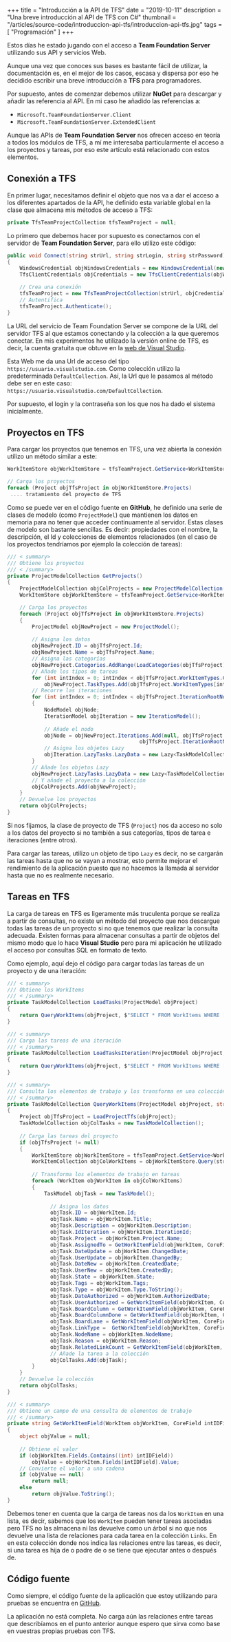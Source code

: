 +++
title = "Introducción a la API de TFS"
date = "2019-10-11"
description = "Una breve introducción al API de TFS con C#"
thumbnail = "/articles/source-code/introduccion-api-tfs/introduccion-api-tfs.jpg"
tags = [ "Programación" ]
+++

Estos días he estado jugando con el acceso a **Team Foundation Server** utilizando sus API y servicios
Web.
	
Aunque una vez que conoces sus bases es bastante fácil de utilizar, la documentación es, en el mejor de los casos, escasa
y dispersa por eso he decidido escribir una breve introducción a **TFS** para programadores.
	
Por supuesto, antes de comenzar debemos utilizar **NuGet** para descargar y añadir las referencia al API. En mi caso
he añadido las referencias a:
	
* `Microsoft.TeamFoundationServer.Client`
* `Microsoft.TeamFoundationServer.ExtendedClient`

Aunque las APIs de **Team Foundation Server** nos ofrecen acceso en teoría a todos los módulos de TFS, a mí me interesaba
particularmente el acceso a los proyectos y tareas, por eso este artículo está relacionado con estos elementos.	

## Conexión a TFS

En primer lugar, necesitamos definir el objeto que nos va a dar el acceso a los diferentes apartados de la API, 
he definido esta variable global en la clase que almacena mis métodos de acceso a TFS:
	
```csharp
private TfsTeamProjectCollection tfsTeamProject = null;
```

Lo primero que debemos hacer por supuesto es conectarnos con el servidor de **Team Foundation Server**, para
ello utilizo este código:

```csharp
public void Connect(string strUrl, string strLogin, string strPassword)
{ 
	WindowsCredential objWindowsCredentials = new WindowsCredential(new NetworkCredential(strLogin, strPasword));
  	TfsClientCredentials objCredentials = new TfsClientCredentials(objWindowsCredentials);

	// Crea una conexión
	tfsTeamProject = new TfsTeamProjectCollection(strUrl, objCredentials);
	// Autentifica
	tfsTeamProject.Authenticate();
}
```

La URL del servicio de Team Foundation Server se compone de la URL del servidor TFS al que estamos conectando y 
la colección a la que queremos conectar. En mis experimentos he utilizado la versión online de TFS, es decir, la
cuenta gratuita que obtuve en la
[web de Visual Studio](https://www.visualstudio.com/en-us/products/visual-studio-team-services-vs.aspx).
	
Esta Web me da una Url de acceso del tipo `https://usuario.visualstudio.com`. Como colección utilizo la
predeterminada `DefaultCollection`. Así, la Url que le pasamos al método debe ser en este caso:
`https://usuario.visualstudio.com/DefaultCollection`.
	
Por supuesto, el login y la contraseña son los que nos ha dado el sistema inicialmente.

## Proyectos en TFS

Para cargar los proyectos que tenemos en TFS, una vez abierta la conexión utilizo un método similar a este:

```csharp
WorkItemStore objWorkItemStore = tfsTeamProject.GetService<WorkItemStore>();

// Carga los proyectos
foreach (Project objTfsProject in objWorkItemStore.Projects)
 .... tratamiento del proyecto de TFS
```

Como se puede ver en el código fuente en **GitHub**, he definido una serie de clases de modelo 
(como `ProjectModel`) que mantienen los datos en memoria para
no tener que acceder continuamente al servidor. Estas clases de modelo son bastante sencillas. Es decir: propiedades
con el nombre, la descripción, el Id y colecciones de elementos relacionados (en el caso de los proyectos tendríamos
por ejemplo la colección de tareas):

```csharp
/// < summary>
///	Obtiene los proyectos
/// < /summary>
private ProjectModelCollection GetProjects()
{ 
	ProjectModelCollection objColProjects = new ProjectModelCollection();
  	WorkItemStore objWorkItemStore = tfsTeamProject.GetService<WorkItemStore>();

	// Carga los proyectos
	foreach (Project objTfsProject in objWorkItemStore.Projects)
	{ 
		ProjectModel objNewProject = new ProjectModel();
		
		// Asigna los datos
		objNewProject.ID = objTfsProject.Id;
		objNewProject.Name = objTfsProject.Name;
		// Asigna las categorías
		objNewProject.Categories.AddRange(LoadCategories(objTfsProject));
		// Añade los tipos de tareas
		for (int intIndex = 0; intIndex < objTfsProject.WorkItemTypes.Count; intIndex++)
			objNewProject.TaskTypes.Add(objTfsProject.WorkItemTypes[intIndex].Name);
		// Recorre las iteraciones
		for (int intIndex = 0; intIndex < objTfsProject.IterationRootNodes.Count; intIndex++)
		{ 
			NodeModel objNode;
			IterationModel objIteration = new IterationModel();
			
			// Añade el nodo
			objNode = objNewProject.Iterations.Add(null, objTfsProject.IterationRootNodes[intIndex].Id,
			                               objTfsProject.IterationRootNodes[intIndex].Name, objIteration);
			// Asigna los objetos Lazy
			objIteration.LazyTasks.LazyData = new Lazy<TaskModelCollection>(() => LoadTasksIteration(objNewProject, objNode.ID?? 0));
		}
		// Añade los objetos Lazy
		objNewProject.LazyTasks.LazyData = new Lazy<TaskModelCollection>(() => LoadTasks(objNewProject));
		// Y añade el proyecto a la colección
		objColProjects.Add(objNewProject);
	}
	// Devuelve los proyectos
	return objColProjects;
}
```

Si nos fijamos, la clase de proyecto de TFS (`Project`) nos da acceso no solo a los datos del proyecto si no también a
sus categorías, tipos de tarea e iteraciones (entre otros).
	
Para cargar las tareas, utilizo un objeto de tipo `Lazy` es decir, no se cargarán las tareas hasta que no se vayan a
mostrar, esto permite mejorar el rendimiento de la aplicación puesto que no hacemos la llamada al servidor hasta que
no es realmente necesario.

## Tareas en TFS

La carga de tareas en TFS es ligeramente más truculenta porque se realiza a partir de consultas, no existe
un método del proyecto que nos descargue todas las tareas de un proyecto si no que tenemos que realizar la consulta
adecuada. Existen formas para almacenar consultas a partir de objetos del mismo modo que lo hace **Visual Studio**
pero para mi aplicación he utilizado el acceso por consultas SQL en formato de texto.
	
Como ejemplo, aquí dejo el código para cargar todas las tareas de un proyecto y de una iteración:

```csharp
/// < summary>
///	Obtiene los WorkItems
/// < /summary>
private TaskModelCollection LoadTasks(ProjectModel objProject)
{ 
	return QueryWorkItems(objProject, $"SELECT * FROM WorkItems WHERE [System.TeamProject] = '{objProject.Name}'");
}

/// < summary>
///	Carga las tareas de una iteración
/// < /summary>
private TaskModelCollection LoadTasksIteration(ProjectModel objProject, int intIDIteration)
{ 
	return QueryWorkItems(objProject, $"SELECT * FROM WorkItems WHERE [System.TeamProject] = '{objProject.Name}' AND [System.IterationId] = '{intIDIteration}'");
}

/// < summary>
///	Consulta los elementos de trabajo y los transforma en una colección de tareas
/// < /summary>
private TaskModelCollection QueryWorkItems(ProjectModel objProject, string strQuery)
{ 
	Project objTfsProject = LoadProjectTfs(objProject);
	TaskModelCollection objColTasks = new TaskModelCollection();
	
	// Carga las tareas del proyecto
	if (objTfsProject != null)
	{ 
		WorkItemStore objWorkItemStore = tfsTeamProject.GetService<WorkItemStore>();
		WorkItemCollection objColWorkItems = objWorkItemStore.Query(strQuery);
		
		// Transforma los elementos de trabajo en tareas
		foreach (WorkItem objWorkItem in objColWorkItems)
		{ 
			TaskModel objTask = new TaskModel();
			
			  // Asigna los datos
			  objTask.ID = objWorkItem.Id;
			  objTask.Name = objWorkItem.Title;
			  objTask.Description = objWorkItem.Description;
			  objTask.IdIteration = objWorkItem.IterationId;
			  objTask.Project = objWorkItem.Project.Name;
			  objTask.AssignedTo = GetWorkItemField(objWorkItem, CoreField.AssignedTo);
			  objTask.DateUpdate = objWorkItem.ChangedDate;
			  objTask.UserUpdate = objWorkItem.ChangedBy;
			  objTask.DateNew = objWorkItem.CreatedDate;
			  objTask.UserNew = objWorkItem.CreatedBy;
			  objTask.State = objWorkItem.State;
			  objTask.Tags = objWorkItem.Tags;
			  objTask.Type = objWorkItem.Type.ToString();
			  objTask.DateAuthorized = objWorkItem.AuthorizedDate;
			  objTask.UserAuthorized = GetWorkItemField(objWorkItem, CoreField.AuthorizedAs);
			  objTask.BoardColumn = GetWorkItemField(objWorkItem, CoreField.BoardColumn);
			  objTask.BoardColumnDone = GetWorkItemField(objWorkItem, CoreField.BoardColumnDone);
			  objTask.BoardLane = GetWorkItemField(objWorkItem, CoreField.BoardLane);
			  objTask.LinkType =  GetWorkItemField(objWorkItem, CoreField.LinkType);
			  objTask.NodeName = objWorkItem.NodeName;
			  objTask.Reason = objWorkItem.Reason;
			  objTask.RelatedLinkCount = GetWorkItemField(objWorkItem, CoreField.RelatedLinkCount).GetInt(0);
			  // Añade la tarea a la colección
			  objColTasks.Add(objTask);
		}
	}
	// Devuelve la colección
	return objColTasks;
}

/// < summary>
///	Obtiene un campo de una consulta de elementos de trabajo
/// < /summary>
private string GetWorkItemField(WorkItem objWorkItem, CoreField intIDField)
{ 
	object objValue = null;
	
	// Obtiene el valor
	if (objWorkItem.Fields.Contains((int) intIDField))
		objValue = objWorkItem.Fields[intIDField].Value;
	// Convierte el valor a una cadena
	if (objValue == null)
		return null;
	else
		return objValue.ToString();
}
```

Debemos tener en cuenta que la carga de tareas nos da los `WorkItem` en una lista, es decir,
sabemos que los `WorkItem` pueden tener tareas asociadas pero TFS no las almacena ni las devuelve como 
un árbol si no que nos devuelve una lista de relaciones para cada tarea en la colección
`Links`. En en esta colección donde nos indica las relaciones entre las tareas, es decir, si una
tarea es hija de o padre de o se tiene que ejecutar antes o después de.

## Código fuente

Como siempre, el código fuente de la aplicación que estoy utilizando para pruebas se encuentra en 
[GitHub](https://github.com/jbautistam/TFSample).
	
La aplicación no está completa. No carga aún las relaciones entre tareas que describíamos en el punto anterior aunque
espero que sirva como base en vuestras propias pruebas con TFS.
